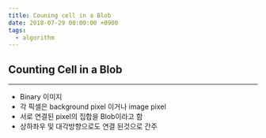```yaml
---
title: Couning cell in a Blob
date: 2018-07-29 00:00:00 +0900
tags:
  - algorithm
---
```



## Counting Cell in a Blob
---

- Binary 이미지
- 각 픽셀은 background pixel 이거나 image pixel
- 서로 연결된 pixel의 집합을 Blob이라고 함
- 상하좌우 및 대각방향으로도 연결 된것으로 간주

```

```
